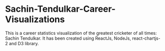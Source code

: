 # Sachin-Tendulkar-Career-Visualizations
This is a career statistics visualization of the greatest cricketer of all times: Sachin Tendulkar. It has been created using ReactJs, NodeJs, react-chartjs-2 and D3 library.
